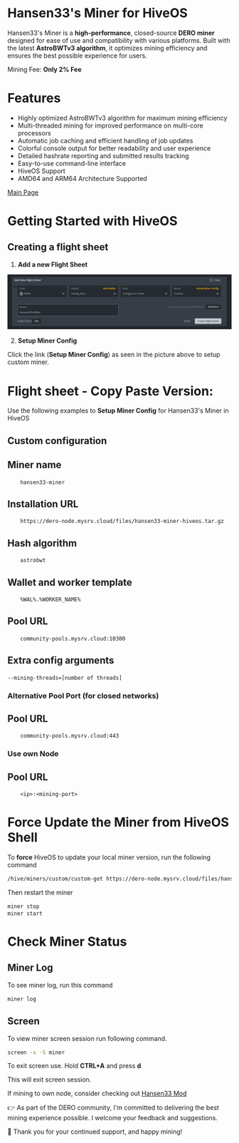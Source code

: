 # Hansen33's Miner for HiveOS

Hansen33's Miner is a **high-performance**, closed-source **DERO miner** designed for ease of use and compatibility with various platforms. Built with the latest **AstroBWTv3 algorithm**, it optimizes mining efficiency and ensures the best possible experience for users.

Mining Fee: **Only 2% Fee**

# Features

- Highly optimized AstroBWTv3 algorithm for maximum mining efficiency
- Multi-threaded mining for improved performance on multi-core processors
- Automatic job caching and efficient handling of job updates
- Colorful console output for better readability and user experience
- Detailed hashrate reporting and submitted results tracking
- Easy-to-use command-line interface
- HiveOS Support
- AMD64 and ARM64 Architecture Supported

[Main Page](README.md)

# Getting Started with HiveOS

## Creating a flight sheet

1. **Add a new Flight Sheet**

![Add New Flight sheet](new_flight_sheet.png)

2. **Setup Miner Config**

Click the link (**Setup Miner Config**) as seen in the picture above to setup custom miner.

# Flight sheet - Copy Paste Version:

Use the following examples to **Setup Miner Config** for Hansen33's Miner in HiveOS

## Custom configuration

## Miner name
```
    hansen33-miner
```

## Installation URL
```
    https://dero-node.mysrv.cloud/files/hansen33-miner-hiveos.tar.gz
```

## Hash algorithm
```
    astrobwt
```

## Wallet and worker template
```
    %WAL%.%WORKER_NAME%
```

## Pool URL
```
    community-pools.mysrv.cloud:10300
```

## Extra config arguments 
```
--mining-threads=[number of threads]
```


### Alternative Pool Port (for closed networks)
## Pool URL
```
    community-pools.mysrv.cloud:443
```

### Use own Node
## Pool URL
```
    <ip>:<mining-port>
```

# Force Update the Miner from HiveOS Shell

To **force** HiveOS to update your local miner version, run the following command
```bash
/hive/miners/custom/custom-get https://dero-node.mysrv.cloud/files/hansen33-miner-hiveos.tar.gz -f
```
Then restart the miner
```
miner stop
miner start
```

# Check Miner Status

## Miner Log

To see miner log, run this command

```bash
miner log
```

## Screen 

To view miner screen session run following command.
```bash
screen -x -S miner
```

To exit screen use.
Hold **CTRL+A** and press **d**

This will exit screen session.


If mining to own node, consider checking out [Hansen33 Mod](https://github.com/Hansen333/derohe-Hansen33-mod/releases)

👉 As part of the DERO community, I'm committed to delivering the best mining experience possible. I welcome your feedback and suggestions.

👋 Thank you for your continued support, and happy mining!
